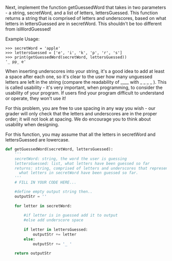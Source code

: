 Next, implement the function getGuessedWord that takes in two parameters - a string, secretWord, and a list of letters, lettersGuessed. This function returns a string that is comprised of letters and underscores, based on what letters in lettersGuessed are in secretWord. This shouldn't be too different from isWordGuessed!

Example Usage:
```
>>> secretWord = 'apple' 
>>> lettersGuessed = ['e', 'i', 'k', 'p', 'r', 's']
>>> print(getGuessedWord(secretWord, lettersGuessed))
'_ pp_ e'
```
When inserting underscores into your string, it's a good idea to add at least a space after each one, so it's clear to the user how many unguessed letters are left in the string (compare the readability of ____ with _ _ _ _ ). This is called usability - it's very important, when programming, to consider the usability of your program. If users find your program difficult to understand or operate, they won't use it!

For this problem, you are free to use spacing in any way you wish - our grader will only check that the letters and underscores are in the proper order; it will not look at spacing. We do encourage you to think about usability when designing.

For this function, you may assume that all the letters in secretWord and lettersGuessed are lowercase.

```python
def getGuessedWord(secretWord, lettersGuessed):
    '''
    secretWord: string, the word the user is guessing
    lettersGuessed: list, what letters have been guessed so far
    returns: string, comprised of letters and underscores that represents
      what letters in secretWord have been guessed so far.
    '''
    # FILL IN YOUR CODE HERE...

    #define empty output string then..
    outputStr = ''
    
    for letter in secretWord:
        
        #if letter is in guessed add it to output
        #else add underscore space
        
        if letter in lettersGuessed:
            outputStr += letter
        else:
            outputStr += '_ '
            
    return outputStr
```
